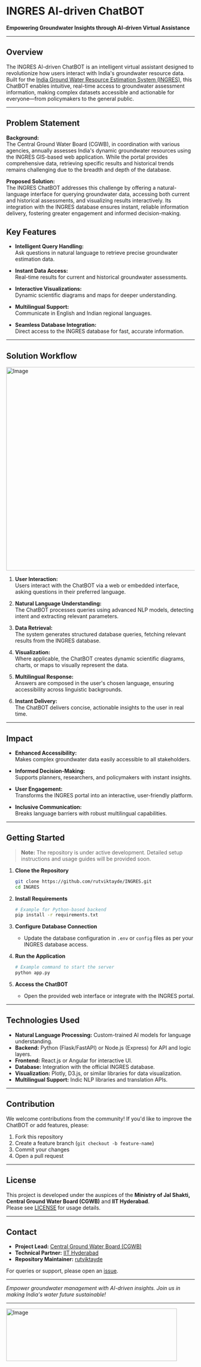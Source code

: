 # INGRES AI-driven ChatBOT

**Empowering Groundwater Insights through AI-driven Virtual Assistance**

---

## Overview

The INGRES AI-driven ChatBOT is an intelligent virtual assistant designed to revolutionize how users interact with India's groundwater resource data. Built for the [India Ground Water Resource Estimation System (INGRES)](https://ingres.iith.ac.in/home), this ChatBOT enables intuitive, real-time access to groundwater assessment information, making complex datasets accessible and actionable for everyone—from policymakers to the general public.

---

## Problem Statement

**Background:**  
The Central Ground Water Board (CGWB), in coordination with various agencies, annually assesses India's dynamic groundwater resources using the INGRES GIS-based web application. While the portal provides comprehensive data, retrieving specific results and historical trends remains challenging due to the breadth and depth of the database.

**Proposed Solution:**  
The INGRES ChatBOT addresses this challenge by offering a natural-language interface for querying groundwater data, accessing both current and historical assessments, and visualizing results interactively. Its integration with the INGRES database ensures instant, reliable information delivery, fostering greater engagement and informed decision-making.


## Key Features

- **Intelligent Query Handling:**  
  Ask questions in natural language to retrieve precise groundwater estimation data.

- **Instant Data Access:**  
  Real-time results for current and historical groundwater assessments.

- **Interactive Visualizations:**  
  Dynamic scientific diagrams and maps for deeper understanding.

- **Multilingual Support:**  
  Communicate in English and Indian regional languages.

- **Seamless Database Integration:**  
  Direct access to the INGRES database for fast, accurate information.

---

## Solution Workflow


<img width="1217" height="542" alt="Image" src="https://github.com/user-attachments/assets/08abc3e0-a71f-431c-8d92-01f0b74b41cd" />


1. **User Interaction:**  
   Users interact with the ChatBOT via a web or embedded interface, asking questions in their preferred language.

2. **Natural Language Understanding:**  
   The ChatBOT processes queries using advanced NLP models, detecting intent and extracting relevant parameters.

3. **Data Retrieval:**  
   The system generates structured database queries, fetching relevant results from the INGRES database.

4. **Visualization:**  
   Where applicable, the ChatBOT creates dynamic scientific diagrams, charts, or maps to visually represent the data.

5. **Multilingual Response:**  
   Answers are composed in the user's chosen language, ensuring accessibility across linguistic backgrounds.

6. **Instant Delivery:**  
   The ChatBOT delivers concise, actionable insights to the user in real time.

---

## Impact

- **Enhanced Accessibility:**  
  Makes complex groundwater data easily accessible to all stakeholders.

- **Informed Decision-Making:**  
  Supports planners, researchers, and policymakers with instant insights.

- **User Engagement:**  
  Transforms the INGRES portal into an interactive, user-friendly platform.

- **Inclusive Communication:**  
  Breaks language barriers with robust multilingual capabilities.

---

## Getting Started

> **Note:** The repository is under active development. Detailed setup instructions and usage guides will be provided soon.

1. **Clone the Repository**

   ```bash
   git clone https://github.com/rutviktayde/INGRES.git
   cd INGRES
   ```

2. **Install Requirements**

   ```bash
   # Example for Python-based backend
   pip install -r requirements.txt
   ```

3. **Configure Database Connection**

   - Update the database configuration in `.env` or `config` files as per your INGRES database access.

4. **Run the Application**

   ```bash
   # Example command to start the server
   python app.py
   ```

5. **Access the ChatBOT**
   - Open the provided web interface or integrate with the INGRES portal.

---

## Technologies Used

- **Natural Language Processing:** Custom-trained AI models for language understanding.
- **Backend:** Python (Flask/FastAPI) or Node.js (Express) for API and logic layers.
- **Frontend:** React.js or Angular for interactive UI.
- **Database:** Integration with the official INGRES database.
- **Visualization:** Plotly, D3.js, or similar libraries for data visualization.
- **Multilingual Support:** Indic NLP libraries and translation APIs.

---

## Contribution

We welcome contributions from the community! If you'd like to improve the ChatBOT or add features, please:

1. Fork this repository
2. Create a feature branch (`git checkout -b feature-name`)
3. Commit your changes
4. Open a pull request

---

## License

This project is developed under the auspices of the **Ministry of Jal Shakti, Central Ground Water Board (CGWB)** and **IIT Hyderabad**.  
Please see [LICENSE](LICENSE) for usage details.

---

## Contact

- **Project Lead:** [Central Ground Water Board (CGWB)](http://cgwb.gov.in/)
- **Technical Partner:** [IIT Hyderabad](https://iith.ac.in/)
- **Repository Maintainer:** [rutviktayde](https://github.com/rutviktayde)

For queries or support, please open an [issue](https://github.com/rutviktayde/INGRES/issues).


---
_Empower groundwater management with AI-driven insights. Join us in making India's water future sustainable!_

---
<img width="456" height="140" alt="Image" src="https://github.com/user-attachments/assets/e40dfd39-6201-49cb-9958-59917a492efe" />
